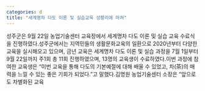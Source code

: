 ```yaml
---
categories: d
title: "세계명차 다도 이론 및 실습교육 성황리에 마쳐"
---
```

성주군은 9월 22일 농업기술센터 교육장에서 세계명차 다도 이론 및 실습 교육 수료식을 진행하였다.성주군에서는 지역민들의 생활문화교육의 일환으로 2020년부터 다양한 교육을 실시해오고 있으며, 금년 교육은 세계명차 다도 이론 및 실습 과정을 7월 1일부터 9월 22일까지 주1회 총 11회 진행하였으며, 13명의 교육생이 수료하였다.이번 과정에 참여한 교육생은 “이번 교육을 통해 다도의 기본예절에 대해 배울 수 있었고, 차(茶)의 매력을 느낄 수 있는 좋은 기회가 되었다.”고 말했다.김명원 농업기술센터 소장은 “앞으로도 차별화된 교육
